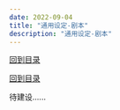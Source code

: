 ```yaml
---
date: 2022-09-04
title: "通用设定-剧本"
description: "通用设定-剧本"
---
```


[回到目录](index.md)

[回到目录](index.md)

待建设......
